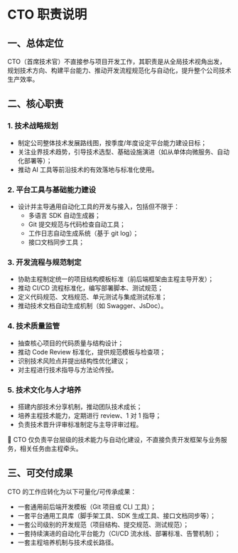 # CTO 职责说明

## 一、总体定位

CTO（首席技术官）不直接参与项目开发工作，其职责是从全局技术视角出发，规划技术方向、构建平台能力、推动开发流程规范化与自动化，提升整个公司技术生产效率。

## 二、核心职责

### 1. 技术战略规划
- 制定公司整体技术发展路线图，按季度/年度设定平台能力建设目标；
- 关注业界技术趋势，引导技术选型、基础设施演进（如从单体向微服务、自动化部署等）；
- 推动 AI 工具等前沿技术的有效落地与标准化使用。

### 2. 平台工具与基础能力建设
- 设计并主导通用自动化工具的开发与接入，包括但不限于：
  - 多语言 SDK 自动生成器；
  - Git 提交规范与代码检查自动工具；
  - 工作日志自动生成系统（基于 git log）；
  - 接口文档同步工具；

### 3. 开发流程与规范制定
- 协助主程制定统一的项目结构模板标准（前后端框架由主程主导开发）；
- 推动 CI/CD 流程标准化，编写部署脚本、测试规范；
- 定义代码规范、文档规范、单元测试与集成测试标准；
- 推动技术文档自动生成机制（如 Swagger、JsDoc）。

### 4. 技术质量监管
- 抽查核心项目的代码质量与结构设计；
- 推动 Code Review 标准化，提供规范模板与检查项；
- 识别技术风险点并提出结构性优化建议；
- 对主程进行技术指导与方法论传授。

### 5. 技术文化与人才培养
- 搭建内部技术分享机制，推动团队技术成长；
- 培养主程技术能力，定期进行 review、1 对 1 指导；
- 负责技术晋升评审标准制定与主导评审过程。

🔹 CTO 仅负责平台层级的技术能力与自动化建设，不直接负责开发框架与业务服务，相关任务由主程牵头。

## 三、可交付成果

CTO 的工作应转化为以下可量化/可传承成果：

- 一套通用前后端开发模板（Git 项目或 CLI 工具）；
- 一套平台通用工具库（脚手架工具、SDK 生成工具、接口文档同步等）；
- 一套公司级别的开发规范（项目结构、提交规范、测试规范）；
- 一套持续演进的自动化平台能力（CI/CD 流水线、部署标准、告警机制）；
- 一套主程培养机制与技术成长路径。
